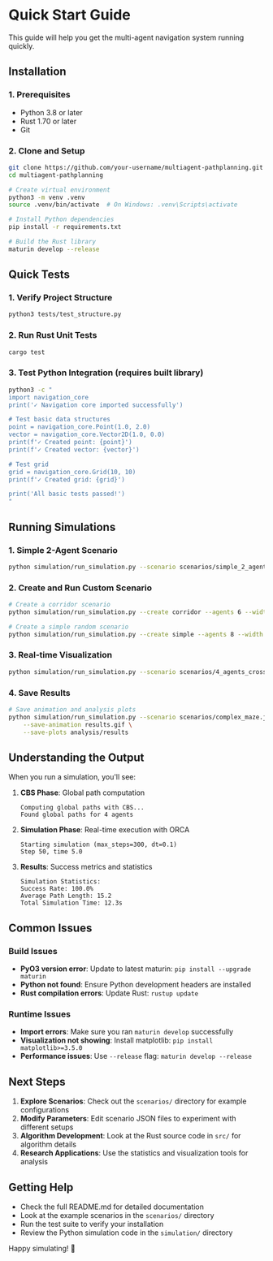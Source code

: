 # Quick Start Guide

This guide will help you get the multi-agent navigation system running quickly.

## Installation

### 1. Prerequisites
- Python 3.8 or later
- Rust 1.70 or later
- Git

### 2. Clone and Setup
```bash
git clone https://github.com/your-username/multiagent-pathplanning.git
cd multiagent-pathplanning

# Create virtual environment
python3 -m venv .venv
source .venv/bin/activate  # On Windows: .venv\Scripts\activate

# Install Python dependencies
pip install -r requirements.txt

# Build the Rust library
maturin develop --release
```

## Quick Tests

### 1. Verify Project Structure
```bash
python3 tests/test_structure.py
```

### 2. Run Rust Unit Tests
```bash
cargo test
```

### 3. Test Python Integration (requires built library)
```bash
python3 -c "
import navigation_core
print('✓ Navigation core imported successfully')

# Test basic data structures
point = navigation_core.Point(1.0, 2.0)
vector = navigation_core.Vector2D(1.0, 0.0)
print(f'✓ Created point: {point}')
print(f'✓ Created vector: {vector}')

# Test grid
grid = navigation_core.Grid(10, 10)
print(f'✓ Created grid: {grid}')

print('All basic tests passed!')
"
```

## Running Simulations

### 1. Simple 2-Agent Scenario
```bash
python simulation/run_simulation.py --scenario scenarios/simple_2_agents.json
```

### 2. Create and Run Custom Scenario
```bash
# Create a corridor scenario
python simulation/run_simulation.py --create corridor --agents 6 --width 20

# Create a simple random scenario
python simulation/run_simulation.py --create simple --agents 8 --width 15 --height 15 --obstacles 0.15
```

### 3. Real-time Visualization
```bash
python simulation/run_simulation.py --scenario scenarios/4_agents_crossing.json --real-time
```

### 4. Save Results
```bash
# Save animation and analysis plots
python simulation/run_simulation.py --scenario scenarios/complex_maze.json \
    --save-animation results.gif \
    --save-plots analysis/results
```

## Understanding the Output

When you run a simulation, you'll see:

1. **CBS Phase**: Global path computation
   ```
   Computing global paths with CBS...
   Found global paths for 4 agents
   ```

2. **Simulation Phase**: Real-time execution with ORCA
   ```
   Starting simulation (max_steps=300, dt=0.1)
   Step 50, time 5.0
   ```

3. **Results**: Success metrics and statistics
   ```
   Simulation Statistics:
   Success Rate: 100.0%
   Average Path Length: 15.2
   Total Simulation Time: 12.3s
   ```

## Common Issues

### Build Issues
- **PyO3 version error**: Update to latest maturin: `pip install --upgrade maturin`
- **Python not found**: Ensure Python development headers are installed
- **Rust compilation errors**: Update Rust: `rustup update`

### Runtime Issues
- **Import errors**: Make sure you ran `maturin develop` successfully
- **Visualization not showing**: Install matplotlib: `pip install matplotlib>=3.5.0`
- **Performance issues**: Use `--release` flag: `maturin develop --release`

## Next Steps

1. **Explore Scenarios**: Check out the `scenarios/` directory for example configurations
2. **Modify Parameters**: Edit scenario JSON files to experiment with different setups
3. **Algorithm Development**: Look at the Rust source code in `src/` for algorithm details
4. **Research Applications**: Use the statistics and visualization tools for analysis

## Getting Help

- Check the full README.md for detailed documentation
- Look at the example scenarios in the `scenarios/` directory
- Run the test suite to verify your installation
- Review the Python simulation code in the `simulation/` directory

Happy simulating! 🤖